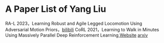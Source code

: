 # A Paper List of Yang Liu
RA-L 2023，Learning Robust and Agile Legged Locomotion Using Adversarial Motion Priors，[bilibili](https://www.bilibili.com/video/BV1nM4y177rY/)
CoRL 2021，Learning to Walk in Minutes Using Massively Parallel Deep Reinforcement Learning,[Website](https://leggedrobotics.github.io/legged_gym/) [arxiv](https://arxiv.org/abs/2109.11978)
